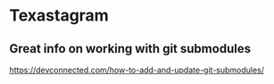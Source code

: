 # Texastagram
## Great info on working with git submodules
https://devconnected.com/how-to-add-and-update-git-submodules/
